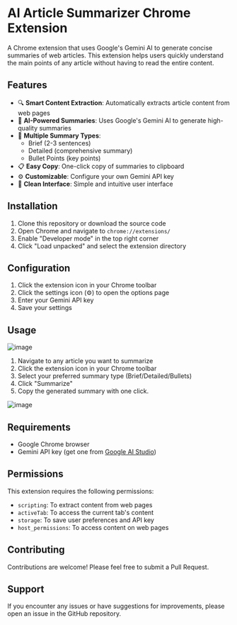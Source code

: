 # AI Article Summarizer Chrome Extension

A Chrome extension that uses Google's Gemini AI to generate concise summaries of web articles. This extension helps users quickly understand the main points of any article without having to read the entire content.

## Features

- 🔍 **Smart Content Extraction**: Automatically extracts article content from web pages
- 🤖 **AI-Powered Summaries**: Uses Google's Gemini AI to generate high-quality summaries
- 📝 **Multiple Summary Types**:
  - Brief (2-3 sentences)
  - Detailed (comprehensive summary)
  - Bullet Points (key points)
- 📋 **Easy Copy**: One-click copy of summaries to clipboard
- ⚙️ **Customizable**: Configure your own Gemini API key
- 🎨 **Clean Interface**: Simple and intuitive user interface

## Installation

1. Clone this repository or download the source code
2. Open Chrome and navigate to `chrome://extensions/`
3. Enable "Developer mode" in the top right corner
4. Click "Load unpacked" and select the extension directory

## Configuration

1. Click the extension icon in your Chrome toolbar
2. Click the settings icon (⚙️) to open the options page
3. Enter your Gemini API key
4. Save your settings

## Usage
![image](https://github.com/user-attachments/assets/1f81bb76-55a1-4024-aa66-7100d410f7ea)

1. Navigate to any article you want to summarize
2. Click the extension icon in your Chrome toolbar
3. Select your preferred summary type (Brief/Detailed/Bullets)
4. Click "Summarize"
5. Copy the generated summary with one click.
   
![image](https://github.com/user-attachments/assets/243a96cc-7b43-47f4-9f5e-a541965c7bfd)

## Requirements

- Google Chrome browser
- Gemini API key (get one from [Google AI Studio](https://makersuite.google.com/app/apikey))

## Permissions

This extension requires the following permissions:
- `scripting`: To extract content from web pages
- `activeTab`: To access the current tab's content
- `storage`: To save user preferences and API key
- `host_permissions`: To access content on web pages

## Contributing

Contributions are welcome! Please feel free to submit a Pull Request.

## Support

If you encounter any issues or have suggestions for improvements, please open an issue in the GitHub repository.
